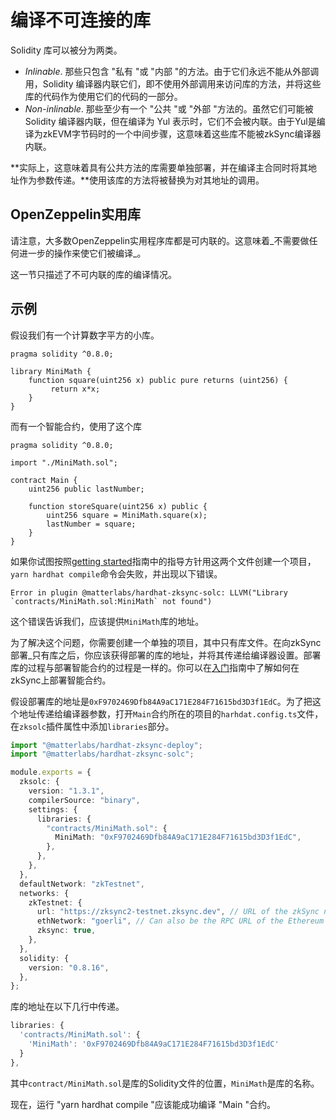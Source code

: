 # 编译不可连接的库

Solidity 库可以被分为两类。

- _Inlinable_. 那些只包含 "私有 "或 "内部 "的方法。由于它们永远不能从外部调用，Solidity 编译器内联它们，即不使用外部调用来访问库的方法，并将这些库的代码作为使用它们的代码的一部分。
- _Non-inlinable_. 那些至少有一个 "公共 "或 "外部 "方法的。虽然它们可能被 Solidity 编译器内联，但在编译为 Yul 表示时，它们不会被内联。由于Yul是编译为zkEVM字节码时的一个中间步骤，这意味着这些库不能被zkSync编译器内联。

**实际上，这意味着具有公共方法的库需要单独部署，并在编译主合同时将其地址作为参数传递。**使用该库的方法将被替换为对其地址的调用。


## OpenZeppelin实用库

请注意，大多数OpenZeppelin实用程序库都是可内联的。这意味着_不需要做任何进一步的操作来使它们被编译_。

这一节只描述了不可内联的库的编译情况。

## 示例

假设我们有一个计算数字平方的小库。

```solidity
pragma solidity ^0.8.0;

library MiniMath {
    function square(uint256 x) public pure returns (uint256) {
         return x*x;
    }
}
```

而有一个智能合约，使用了这个库

```solidity
pragma solidity ^0.8.0;

import "./MiniMath.sol";

contract Main {
    uint256 public lastNumber;

    function storeSquare(uint256 x) public {
        uint256 square = MiniMath.square(x);
        lastNumber = square;
    }
}
```

如果你试图按照[getting started](./getting-started.md)指南中的指导方针用这两个文件创建一个项目，`yarn hardhat compile`命令会失败，并出现以下错误。

```
Error in plugin @matterlabs/hardhat-zksync-solc: LLVM("Library `contracts/MiniMath.sol:MiniMath` not found")
```

这个错误告诉我们，应该提供`MiniMath`库的地址。

为了解决这个问题，你需要创建一个单独的项目，其中只有库文件。在向zkSync部署_只有库之后，你应该获得部署的库的地址，并将其传递给编译器设置。部署库的过程与部署智能合约的过程是一样的。你可以在[入门](./getting-started.md#write-and-deploy-a-contract)指南中了解如何在zkSync上部署智能合约。

假设部署库的地址是`0xF9702469Dfb84A9aC171E284F71615bd3D3f1EdC`。为了把这个地址传递给编译器参数，打开`Main`合约所在的项目的`harhdat.config.ts`文件，在`zksolc`插件属性中添加`libraries`部分。

```typescript
import "@matterlabs/hardhat-zksync-deploy";
import "@matterlabs/hardhat-zksync-solc";

module.exports = {
  zksolc: {
    version: "1.3.1",
    compilerSource: "binary",
    settings: {
      libraries: {
        "contracts/MiniMath.sol": {
          MiniMath: "0xF9702469Dfb84A9aC171E284F71615bd3D3f1EdC",
        },
      },
    },
  },
  defaultNetwork: "zkTestnet",
  networks: {
    zkTestnet: {
      url: "https://zksync2-testnet.zksync.dev", // URL of the zkSync network RPC
      ethNetwork: "goerli", // Can also be the RPC URL of the Ethereum network (e.g. `https://goerli.infura.io/v3/<API_KEY>`)
      zksync: true,
    },
  },
  solidity: {
    version: "0.8.16",
  },
};
```

库的地址在以下几行中传递。

```typescript
libraries: {
  'contracts/MiniMath.sol': {
    'MiniMath': '0xF9702469Dfb84A9aC171E284F71615bd3D3f1EdC'
  }
},
```

其中`contract/MiniMath.sol`是库的Solidity文件的位置，`MiniMath`是库的名称。

现在，运行 "yarn hardhat compile "应该能成功编译 "Main "合约。
